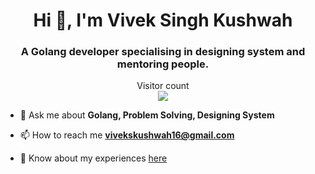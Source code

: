 <h1 align="center">Hi 👋, I'm Vivek Singh Kushwah</h1>
<h3 align="center">A Golang developer specialising in designing system and mentoring people. </h3>

<p align="center"> 
  Visitor count<br>
  <img src="https://profile-counter.glitch.me/deepansh946/count.svg" />
</p>

- 💬 Ask me about **Golang, Problem Solving, Designing System**

- 📫 How to reach me **vivekskushwah16@gmail.com**

- 📄 Know about my experiences [here](https://drive.google.com/file/d/1u2lx9Qeg1EOlD8QNrELHt4tnqe4R2_vE/view)
